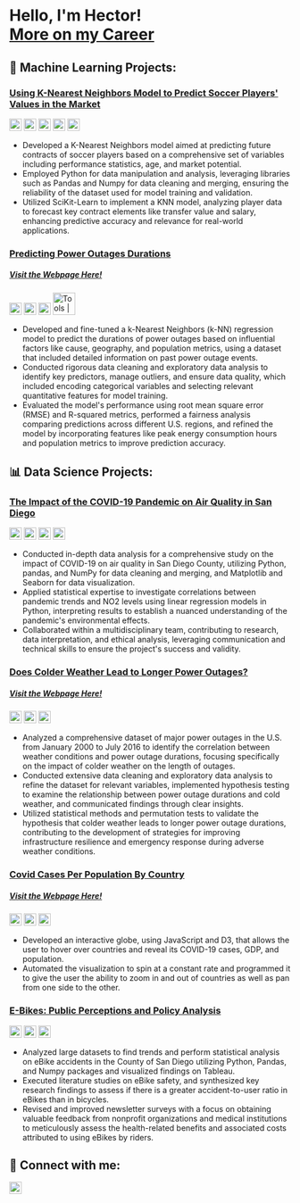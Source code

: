 <h1>Hello, I'm Hector!<br/><a href="https://www.linkedin.com/in/hector-gallo/">More on my Career</a></h1>

<h2>🤖 Machine Learning Projects:</h2>

### [Using K-Nearest Neighbors Model to Predict Soccer Players' Values in the Market](https://github.com/COGS118A/Group018-Sp22/blob/main/COGS%20118A%20Final%20Project%20Report%20.ipynb)<br/>
<img alt="Tools | Python" width="22px" src="https://cdn.jsdelivr.net/gh/devicons/devicon/icons/python/python-plain.svg" /> <img alt="Tools | SciKit Learn" width="22px" src="https://upload.wikimedia.org/wikipedia/commons/0/05/Scikit_learn_logo_small.svg" /> <img alt="Tools | Pandas" width="22px" src="https://cdn.jsdelivr.net/gh/devicons/devicon/icons/pandas/pandas-original.svg" /> <img alt="Tools | Numpy" width="22px" src="https://cdn.jsdelivr.net/gh/devicons/devicon/icons/numpy/numpy-original.svg" /> <img alt="Tools | Matplotlib" width="22px" src="https://upload.wikimedia.org/wikipedia/commons/0/01/Created_with_Matplotlib-logo.svg" />
- Developed a K-Nearest Neighbors model aimed at predicting future contracts of soccer players based on a comprehensive set of variables including performance statistics, age, and market potential.
- Employed Python for data manipulation and analysis, leveraging libraries such as Pandas and Numpy for data cleaning and merging, ensuring the reliability of the dataset used for model training and validation.
- Utilized SciKit-Learn to implement a KNN model, analyzing player data to forecast key contract elements like transfer value and salary, enhancing predictive accuracy and relevance for real-world applications.

### [Predicting Power Outages Durations](https://github.com/hgallocodes/Predicting-Power-Outages-Durations)
##### [  Visit the Webpage Here!](https://hgallocodes.github.io/Predicting-Power-Outages-Durations/)
<img alt="Tools | Python" width="22px" src="https://cdn.jsdelivr.net/gh/devicons/devicon/icons/python/python-plain.svg" /> <img alt="Tools | SciKit Learn" width="22px" src="https://upload.wikimedia.org/wikipedia/commons/0/05/Scikit_learn_logo_small.svg" /> <img alt="Tools | Pandas" width="22px" src="https://cdn.jsdelivr.net/gh/devicons/devicon/icons/pandas/pandas-original.svg" /> <img alt="Tools | Plotly" width="40px" src="https://upload.wikimedia.org/wikipedia/commons/8/8a/Plotly-logo.png" /> 
- Developed and fine-tuned a k-Nearest Neighbors (k-NN) regression model to predict the durations of power outages based on influential factors like cause, geography, and population metrics, using a dataset that included detailed information on past power outage events.
- Conducted rigorous data cleaning and exploratory data analysis to identify key predictors, manage outliers, and ensure data quality, which included encoding categorical variables and selecting relevant quantitative features for model training.
- Evaluated the model's performance using root mean square error (RMSE) and R-squared metrics, performed a fairness analysis comparing predictions across different U.S. regions, and refined the model by incorporating features like peak energy consumption hours and population metrics to improve prediction accuracy.

<h2>📊 Data Science Projects:</h2>

### [The Impact of the COVID-19 Pandemic on Air Quality in San Diego](https://github.com/COGS108/Group062-Wi22/blob/master/FinalProjectGroup062-Wi22.ipynb)
<img alt="Tools | Python" width="22px" src="https://cdn.jsdelivr.net/gh/devicons/devicon/icons/python/python-plain.svg" /> <img alt="Tools | Pandas" width="22px" src="https://cdn.jsdelivr.net/gh/devicons/devicon/icons/pandas/pandas-original.svg" /> <img alt="Tools | Numpy" width="22px" src="https://cdn.jsdelivr.net/gh/devicons/devicon/icons/numpy/numpy-original.svg" /> <img alt="Tools | Matplotlib" width="22px" src="https://upload.wikimedia.org/wikipedia/commons/0/01/Created_with_Matplotlib-logo.svg" /> 
- Conducted in-depth data analysis for a comprehensive study on the impact of COVID-19 on air quality in San Diego County, utilizing Python, pandas, and NumPy for data cleaning and merging, and Matplotlib and Seaborn for data visualization.
- Applied statistical expertise to investigate correlations between pandemic trends and NO2 levels using linear regression models in Python, interpreting results to establish a nuanced understanding of the pandemic's environmental effects.
- Collaborated within a multidisciplinary team, contributing to research, data interpretation, and ethical analysis, leveraging communication and technical skills to ensure the project's success and validity.

### [Does Colder Weather Lead to Longer Power Outages?](https://github.com/hgallocodes/Cold-Weather-and-Power-Outages)
##### [  Visit the Webpage Here!](https://hgallocodes.github.io/Cold-Weather-and-Power-Outages/)
<img alt="Tools | Python" width="22px" src="https://cdn.jsdelivr.net/gh/devicons/devicon/icons/python/python-plain.svg" /> <img alt="Tools | Pandas" width="22px" src="https://cdn.jsdelivr.net/gh/devicons/devicon/icons/pandas/pandas-original.svg" /> <img alt="Tools | Numpy" width="22px" src="https://cdn.jsdelivr.net/gh/devicons/devicon/icons/numpy/numpy-original.svg" /> 
- Analyzed a comprehensive dataset of major power outages in the U.S. from January 2000 to July 2016 to identify the correlation between weather conditions and power outage durations, focusing specifically on the impact of colder weather on the length of outages.
- Conducted extensive data cleaning and exploratory data analysis to refine the dataset for relevant variables, implemented hypothesis testing to examine the relationship between power outage durations and cold weather, and communicated findings through clear insights.
- Utilized statistical methods and permutation tests to validate the hypothesis that colder weather leads to longer power outage durations, contributing to the development of strategies for improving infrastructure resilience and emergency response during adverse weather conditions.

### [Covid Cases Per Population By Country](https://github.com/Dsilva019/DSC106-Project3)
##### [  Visit the Webpage Here!](https://dsilva019.github.io/DSC106-Project3/)
<img alt="Tools | JavaScript" width="22px" src="https://upload.wikimedia.org/wikipedia/commons/6/6a/JavaScript-logo.png" /> <img alt="Tools | Svelte" width="22px" src="https://upload.wikimedia.org/wikipedia/commons/1/1b/Svelte_Logo.svg" /> <img alt="Tools | D3" width="22px" src="https://raw.githubusercontent.com/d3/d3-logo/master/d3.png" /> 
- Developed an interactive globe, using JavaScript and D3, that allows the user to hover over countries and reveal its COVID-19 cases, GDP, and population.
- Automated the visualization to spin at a constant rate and programmed it to give the user the ability to zoom in and out of countries as well as pan from one side to the other.

### [E-Bikes: Public Perceptions and Policy Analysis](https://drive.google.com/file/d/1RBF63z-ztmXkY_Ycpy-cUgj0QCB4qIvk/view?mc_cid=009d028e82&mc_eid=288bb3fb40 )
<img alt="Tools | JavaScript" width="22px" src="https://upload.wikimedia.org/wikipedia/commons/6/6a/JavaScript-logo.png" /> <img alt="Tools | Svelte" width="22px" src="https://upload.wikimedia.org/wikipedia/commons/1/1b/Svelte_Logo.svg" /> <img alt="Tools | D3" width="22px" src="https://raw.githubusercontent.com/d3/d3-logo/master/d3.png" /> 
- Analyzed large datasets to find trends and perform statistical analysis on eBike accidents in the County of San Diego utilizing Python, Pandas, and Numpy packages and visualized findings on Tableau.
- Executed literature studies on eBike safety, and synthesized key research findings to assess if there is a greater accident-to-user ratio in eBikes than in bicycles.
- Revised and improved newsletter surveys with a focus on obtaining valuable feedback from nonprofit organizations and medical institutions to meticulously assess the health-related benefits and associated costs attributed to using eBikes by riders.



<h2> 🤳 Connect with me:</h2>

[<img align="left" alt="Hector Gallo | LinkedIn" width="22px" src="https://cdn.jsdelivr.net/npm/simple-icons@v3/icons/linkedin.svg" />][linkedin]

[linkedin]: https://www.linkedin.com/in/hector-gallo/
